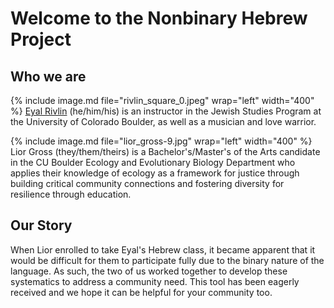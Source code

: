 # Welcome to the Nonbinary Hebrew Project

## Who we are
{% include image.md file="rivlin_square_0.jpeg" wrap="left" width="400" %}
[Eyal Rivlin](https://www.colorado.edu/jewishstudies/faculty-and-staff/faculty/eyal-rivlin) (he/him/his) is an instructor in the Jewish Studies Program at the University of Colorado Boulder, as well as a musician and love warrior. 


{% include image.md file="lior_gross-9.jpg" wrap="left" width="400" %}
Lior Gross (they/them/theirs) is a Bachelor's/Master's of the Arts candidate in the CU Boulder Ecology and Evolutionary Biology Department who applies their knowledge of ecology as a framework for justice through building critical community connections and fostering diversity for resilience through education.

## Our Story
When Lior enrolled to take Eyal's Hebrew class, it became apparent that it would be difficult for them to participate fully due to the binary nature of the language. As such, the two of us worked together to develop these systematics to address a community need. This tool has been eagerly received and we hope it can be helpful for your community too.
